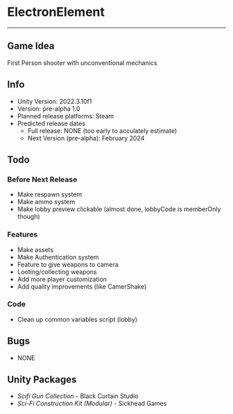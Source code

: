 # ElectronElement

---
## Game Idea
First Person shooter with unconventional mechanics

## Info
- Unity Version: 2022.3.10f1
- Version: pre-alpha 1.0
- Planned release platforms: Steam
- Predicted release dates
    - Full release: NONE (too early to acculately estimate)
    - Next Version (pre-alpha): February 2024

## Todo
### Before Next Release
- Make respawn system
- Make ammo system
- Make lobby preview clickable (almost done, lobbyCode is memberOnly though)
### Features
- Make assets
- Make Authentication system
- Feature to give weapons to camera
- Looting/collecting weapons
- Add more player customization
- Add quality improvements (like CamerShake)
### Code
- Clean up common variables script (lobby)

## Bugs
- NONE

## Unity Packages
- *Scifi Gun Collection* - Black Curtain Studio
- *Sci-Fi Construction Kit (Modular)* - Sickhead Games